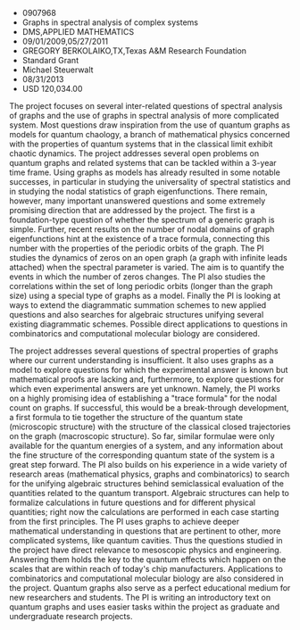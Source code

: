 
* 0907968
* Graphs in spectral analysis of complex systems
* DMS,APPLIED MATHEMATICS
* 09/01/2009,05/27/2011
* GREGORY BERKOLAIKO,TX,Texas A&M Research Foundation
* Standard Grant
* Michael Steuerwalt
* 08/31/2013
* USD 120,034.00

The project focuses on several inter-related questions of spectral analysis of
graphs and the use of graphs in spectral analysis of more complicated system.
Most questions draw inspiration from the use of quantum graphs as models for
quantum chaology, a branch of mathematical physics concerned with the properties
of quantum systems that in the classical limit exhibit chaotic dynamics. The
project addresses several open problems on quantum graphs and related systems
that can be tackled within a 3-year time frame. Using graphs as models has
already resulted in some notable successes, in particular in studying the
universality of spectral statistics and in studying the nodal statistics of
graph eigenfunctions. There remain, however, many important unanswered questions
and some extremely promising direction that are addressed by the project. The
first is a foundation-type question of whether the spectrum of a generic graph
is simple. Further, recent results on the number of nodal domains of graph
eigenfunctions hint at the existence of a trace formula, connecting this number
with the properties of the periodic orbits of the graph. The PI studies the
dynamics of zeros on an open graph (a graph with infinite leads attached) when
the spectral parameter is varied. The aim is to quantify the events in which the
number of zeros changes. The PI also studies the correlations within the set of
long periodic orbits (longer than the graph size) using a special type of graphs
as a model. Finally the PI is looking at ways to extend the diagrammatic
summation schemes to new applied questions and also searches for algebraic
structures unifying several existing diagrammatic schemes. Possible direct
applications to questions in combinatorics and computational molecular biology
are considered.

The project addresses several questions of spectral properties of graphs where
our current understanding is insufficient. It also uses graphs as a model to
explore questions for which the experimental answer is known but mathematical
proofs are lacking and, furthermore, to explore questions for which even
experimental answers are yet unknown. Namely, the PI works on a highly promising
idea of establishing a "trace formula" for the nodal count on graphs. If
successful, this would be a break-through development, a first formula to tie
together the structure of the quantum state (microscopic structure) with the
structure of the classical closed trajectories on the graph (macroscopic
structure). So far, similar formulae were only available for the quantum
energies of a system, and any information about the fine structure of the
corresponding quantum state of the system is a great step forward. The PI also
builds on his experience in a wide variety of research areas (mathematical
physics, graphs and combinatorics) to search for the unifying algebraic
structures behind semiclassical evaluation of the quantities related to the
quantum transport. Algebraic structures can help to formalize calculations in
future questions and for different physical quantities; right now the
calculations are performed in each case starting from the first principles. The
PI uses graphs to achieve deeper mathematical understanding in questions that
are pertinent to other, more complicated systems, like quantum cavities. Thus
the questions studied in the project have direct relevance to mesoscopic physics
and engineering. Answering them holds the key to the quantum effects which
happen on the scales that are within reach of today's chip manufacturers.
Applications to combinatorics and computational molecular biology are also
considered in the project. Quantum graphs also serve as a perfect educational
medium for new researchers and students. The PI is writing an introductory text
on quantum graphs and uses easier tasks within the project as graduate and
undergraduate research projects.
